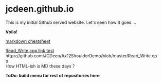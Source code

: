 # jcdeen.github.io

This is my initial Github served website.
Let's seen how it goes ...

<b>Voila!</b>

<a href="https://jcdeen.github.com/markdown-cheat-sheet.md">markdown cheatsheet</a>

<a href="https://jcdeen.github.com/Ax12ShoulderDemo/blob/master/Read_Write.cpp"> 
  Read_Write.cpp link test
</a>

<br />
https://github.com/JCDeen/Ax12ShoulderDemo/blob/master/Read_Write.cpp

<br />
How HTML-ish is MD these days ?<br />

<b>ToDo: build menu for rest of repositories here</b>
